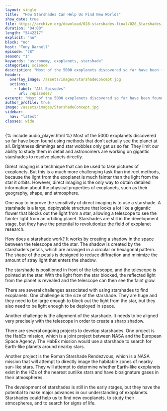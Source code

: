 ```yaml
---
layout: single
title:  "How Starshades Can Help Us Find New Worlds"
show_date: true
file: https://archive.org/download/028-starshades-final/028_Starshades_final.mp3
duration: "04:00"
length: "5442217"
explicit: "no"
block: "no"
host: "Tony Darnell"
episode: "28"
season: "1"
keywords: "astronomy, exoplanets, starshade"
categories: science
description: "Most of the 5000 exoplanets discovered so far have been found using methods that don’t actually see the planet at all.  Brightness dimmings and star wobbles only get us so far.  They limit our ability to study them in detail and astronomers are working on gigantic starshades to resolve planets directly"
header:
  overlay_image: /assets/images/StarshadeConcept.jpg
  actions:
    - label: "All Episodes"
      url: /episodes/
excerpt: "Most of the 5000 exoplanets discovered so far have been found using methods that don’t actually see the planet at all.  Brightness dimmings and star wobbles only get us so far.  They limit our ability to study them in detail and astronomers are working on gigantic starshades to resolve planets directly"
author_profile: true
image: /assets/images/StarshadeConcept.jpg
sidebar: 
  nav: "latest"
classes: wide
---
```


{% include audio_player.html %} 
Most of the 5000 exoplanets discovered so far have been found using methods that don’t actually see the planet at all.  Brightness dimmings and star wobbles only get us so far.  They limit our ability to study them in detail and astronomers are working on gigantic starshades to resolve planets directly.

Direct imaging is a technique that can be used to take pictures of exoplanets. But this is a much more challenging task than indirect methods, because the light from the exoplanet is much fainter than the light from the star it orbits. However, direct imaging is the only way to obtain detailed information about the physical properties of exoplanets, such as their geography, shape, and atmosphere.

One way to improve the sensitivity of direct imaging is to use a starshade. A starshade is a large, deployable structure that looks a lot like a gigantic flower that blocks out the light from a star, allowing a telescope to see the fainter light from an orbiting planet. Starshades are still in the development stage, but they have the potential to revolutionize the field of exoplanet research.

How does a starshade work? It works by creating a shadow in the space between the telescope and the star. The shadow is created by the starshade's petals, which are arranged in a circular or hexagonal pattern. The shape of the petals is designed to reduce diffraction and minimize the amount of stray light that enters the shadow.

The starshade is positioned in front of the telescope, and the telescope is pointed at the star. With the light from the star blocked, the reflected light from the planet is revealed and the telescope can then see the faint glow.

There are several challenges associated with using starshades to find exoplanets. One challenge is the size of the starshade.  They are huge and they need to be large enough to block out the light from the star, but they also need to be light enough to be deployed in space.

Another challenge is the alignment of the starshade. It needs to be aligned very precisely with the telescope in order to create a sharp shadow.

There are several ongoing projects to develop starshades. One project is the HabEx mission, which is a joint project between NASA and the European Space Agency. The HabEx mission would use a starshade to search for Earth-like planets around nearby stars.

Another project is the Roman Starshade Rendezvous, which is a NASA mission that will attempt to directly image the habitable zones of nearby sun-like stars. They will attempt to determine whether Earth-like exoplanets exist in the HZs of the nearest sunlike stars and have biosignature gases in their atmospheres.

The development of starshades is still in the early stages, but they have the potential to make major advances in our understanding of exoplanets. Starshades could help us to find new exoplanets, to study their atmospheres, and to search for signs of life.
